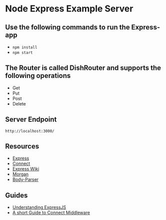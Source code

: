 # Node Express Example Server

## Use the following commands to run the Express-app
- `npm install`
- `npm start`

## The Router is called DishRouter and supports the following operations
- Get
- Put
- Post 
- Delete

## Server Endpoint

`http://localhost:3000/`

## Resources
- [Express](http://expressjs.com/)
- [Connect](https://github.com/senchalabs/connect)
- [Express Wiki](https://github.com/expressjs/express/wiki)
- [Morgan](https://github.com/expressjs/morgan)
- [Body-Parser](https://github.com/expressjs/morgan)

## Guides
- [Understanding ExpressJS](http://evanhahn.com/understanding-express/)
- [A short Guide to Connect Middleware](https://stephensugden.com/middleware_guide/)
